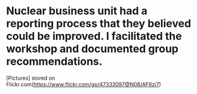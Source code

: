 # Nuclear business unit had a reporting process that they believed could be improved.  I facilitated the workshop and documented group recommendations.

[Pictures] stored on Flickr.com(https://www.flickr.com/gp/47333097@N08/AF6zj7)
